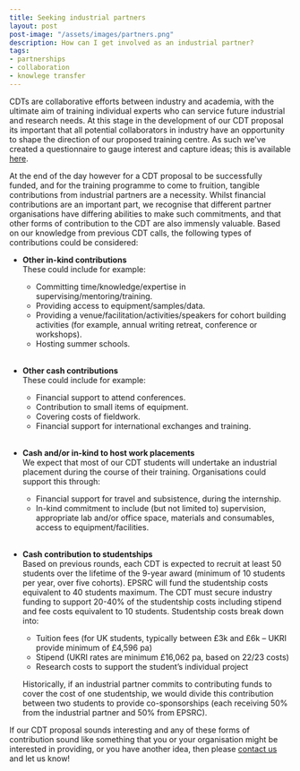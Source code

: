 ```yaml
---
title: Seeking industrial partners
layout: post
post-image: "/assets/images/partners.png"
description: How can I get involved as an industrial partner?
tags:
- partnerships
- collaboration
- knowlege transfer
---
```


CDTs are collaborative efforts between industry and academia, with the ultimate aim of training individual experts who can service future industrial and research needs. At this stage in the development of our CDT proposal its important that all potential collaborators in industry have an opportunity to shape the direction of our proposed training centre. As such we've created a questionnaire to gauge interest and capture ideas; this is available [here](https://tinyurl.com/geo-AI).

At the end of the day however for a CDT proposal to be successfully funded, and for the training programme to come to fruition, tangible contributions from industrial partners are a necessity. Whilst financial contributions are an important part, we recognise that different partner organisations have differing abilities to make such commitments, and that other forms of contribution to the CDT are also immensly valuable. Based on our knowledge from previous CDT calls, the following types of contributions could be considered:

- __Other in-kind contributions__  
  These could include for example:  

  + Committing time/knowledge/expertise in supervising/mentoring/training.
  + Providing access to equipment/samples/data.
  + Providing a venue/facilitation/activities/speakers for cohort building activities (for example, annual writing retreat, conference or workshops).
  + Hosting summer schools. <br><br>

- __Other cash contributions__  
  These could include for example:  

  + Financial support to attend conferences.
  + Contribution to small items of equipment.
  + Covering costs of fieldwork.
  + Financial support for international exchanges and training.<br><br>

- __Cash and/or in-kind to host work placements__  
  We expect that most of our CDT students will undertake an industrial placement during the course of their training. Organisations could support this through:

  + Financial support for travel and subsistence, during the internship.
  + In-kind commitment to include (but not limited to) supervision, appropriate lab and/or office space, materials and consumables, access to equipment/facilities.  <br><br>

- __Cash contribution to studentships__  
  Based on previous rounds, each CDT is expected to recruit at least 50 students over the lifetime of the 9-year award (minimum of 10 students per year, over five cohorts).  EPSRC will fund the studentship costs equivalent to 40 students maximum. The CDT must secure industry funding to support 20-40% of the studentship costs including stipend and fee costs equivalent to 10 students.
  Studentship costs break down into:

  + Tuition fees (for UK students, typically between £3k and £6k – UKRI provide minimum of £4,596 pa) 
  + Stipend (UKRI rates are minimum £16,062 pa, based on 22/23 costs)
  + Research costs to support the student’s individual project  
  
  Historically, if an industrial partner commits to contributing funds to cover the cost of one studentship, we would divide this contribution between two students to provide co-sponsorships (each receiving 50% from the industrial partner and 50% from EPSRC). 
  
If our CDT proposal sounds interesting and any of these forms of contribution sound like something that you or your organisation might be interested in providing, or you have another idea, then please [contact us](/#contact) and let us know!
